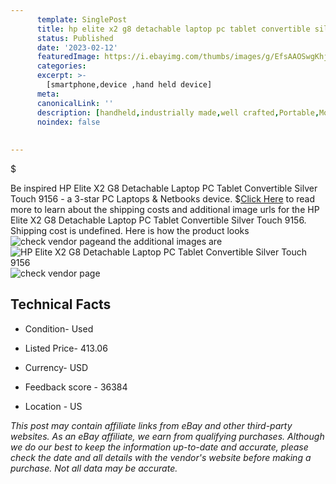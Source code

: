 ```yaml
---
      template: SinglePost
      title: hp elite x2 g8 detachable laptop pc tablet convertible silver touch 9156
      status: Published
      date: '2023-02-12'
      featuredImage: https://i.ebayimg.com/thumbs/images/g/EfsAAOSwgKhjdd1j/s-l225.jpg
      categories: 
      excerpt: >-
        [smartphone,device ,hand held device]
      meta:
      canonicalLink: ''
      description: [handheld,industrially made,well crafted,Portable,Mobile,Compact,Convenient,Lightweight,Maneuverable,Man-portable,Miniature,Carriable,Hand-held,Light,Holdable,Transportable,Mobile device,Pocket-sized,On-the-go,Wireless,Cordless,Compact size,Convenient size, smartphone,device ,hand held device]
      noindex: false
      
        
---
```

$

Be inspired HP Elite X2 G8 Detachable Laptop PC Tablet Convertible Silver Touch 9156 - a 3-star PC Laptops & Netbooks device.
$[Click Here](https://www.ebay.com/itm/255832022557?hash=item3b90c6de1d%3Ag%3AEfsAAOSwgKhjdd1j&mkevt=1&mkcid=1&mkrid=711-53200-19255-0&campid=%253CePNCampaignId%253E&customid=%253CreferenceId%253E&toolid=10049) to read more to learn about the shipping costs and additional image urls for the HP Elite X2 G8 Detachable Laptop PC Tablet Convertible Silver Touch 9156. Shipping cost is undefined. Here is how the product looks ![check vendor page](https://i.ebayimg.com/thumbs/images/g/EfsAAOSwgKhjdd1j/s-l225.jpg)and the additional images are![HP Elite X2 G8 Detachable Laptop PC Tablet Convertible Silver Touch 9156](https://i.ebayimg.com/images/g/EfsAAOSwgKhjdd1j/s-l1600.jpg)![check vendor page](https://origin-galleryplus.ebayimg.com/ws/web/255832022557_2_0_1/225x225.jpg,https://origin-galleryplus.ebayimg.com/ws/web/255832022557_3_0_1/225x225.jpg,https://origin-galleryplus.ebayimg.com/ws/web/255832022557_4_0_1/225x225.jpg,https://origin-galleryplus.ebayimg.com/ws/web/255832022557_5_0_1/225x225.jpg,https://origin-galleryplus.ebayimg.com/ws/web/255832022557_6_0_1/225x225.jpg)



 ## Technical Facts 



     
      

 - Condition- Used 


      

 - Listed Price- 413.06 


      

 - Currency- USD 


      

 - Feedback score - 36384 


      

 - Location - US 


      
      

 *_This post may contain affiliate links from eBay and other third-party websites. As an eBay affiliate, we earn from qualifying purchases. Although we do our best to keep the information up-to-date and accurate, please check the date and all details with the vendor's website before making a purchase. Not all data may be accurate._*






